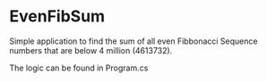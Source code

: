 # EvenFibSum

Simple application to find the sum of all even Fibbonacci Sequence numbers that are below 4 million (4613732). 

The logic can be found in Program.cs
